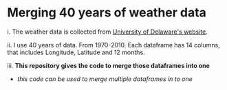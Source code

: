 # Merging 40 years of weather data



i. The weather data is collected from [University of Delaware's website](http://climate.geog.udel.edu/~climate/html_pages/download.html).

ii. I use 40 years of data. From 1970-2010. Each dataframe has 14 columns, that includes Longitude, Latitude and 12 months.

iii. **This repository gives the code to merge those dataframes into one**


- *this code can be used to merge multiple dataframes in to one*
